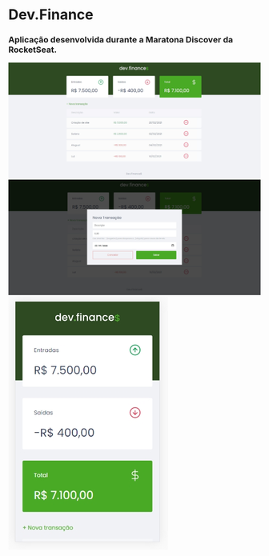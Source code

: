 # Dev.Finance
### Aplicação desenvolvida durante a Maratona Discover da RocketSeat.

![Screenshot](./img/devfinance1.jpg)
![Screenshot](./img/devfinance2.jpg)
![Screenshot](./img/devfinance3.jpg)